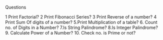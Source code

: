 Questions

1 Print Factorial?
2 Print Fibonacci Series?
3 Print Reverse of a number?
4 Print Sum Of digits of a number?
5.Print Multiplication of a table?
6. Count no. of Digits in a Number?
7.Is String Palindrome?
8.Is Integer Palindrome?
9. Calculate Power of a Number?
10. Check no. is Prime or not?

